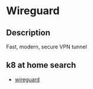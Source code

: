 # Wireguard

## Description

Fast, modern, secure VPN tunnel

## k8 at home search

- [wireguard](https://nanne.dev/k8s-at-home-search/#/wireguard)
